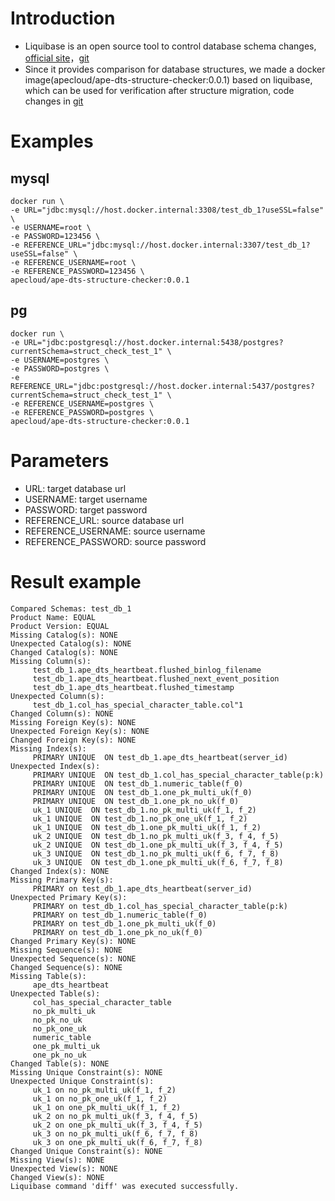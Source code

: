
# Introduction
- Liquibase is an open source tool to control database schema changes, [official site](https://www.liquibase.org/)，[git](https://github.com/liquibase/liquibase)
- Since it provides comparison for database structures, we made a docker image(apecloud/ape-dts-structure-checker:0.0.1) based on liquibase, which can be used for verification after structure migration, code changes in [git](https://github.com/qianyiwen2019/liquibase/tree/ape_diff_tool)


# Examples
## mysql
```
docker run \
-e URL="jdbc:mysql://host.docker.internal:3308/test_db_1?useSSL=false" \
-e USERNAME=root \
-e PASSWORD=123456 \
-e REFERENCE_URL="jdbc:mysql://host.docker.internal:3307/test_db_1?useSSL=false" \
-e REFERENCE_USERNAME=root \
-e REFERENCE_PASSWORD=123456 \
apecloud/ape-dts-structure-checker:0.0.1
```

## pg
```
docker run \
-e URL="jdbc:postgresql://host.docker.internal:5438/postgres?currentSchema=struct_check_test_1" \
-e USERNAME=postgres \
-e PASSWORD=postgres \
-e REFERENCE_URL="jdbc:postgresql://host.docker.internal:5437/postgres?currentSchema=struct_check_test_1" \
-e REFERENCE_USERNAME=postgres \
-e REFERENCE_PASSWORD=postgres \
apecloud/ape-dts-structure-checker:0.0.1
```

# Parameters
- URL: target database url
- USERNAME: target username
- PASSWORD: target password
- REFERENCE_URL: source database url
- REFERENCE_USERNAME: source username
- REFERENCE_PASSWORD: source password

# Result example
```
Compared Schemas: test_db_1
Product Name: EQUAL
Product Version: EQUAL
Missing Catalog(s): NONE
Unexpected Catalog(s): NONE
Changed Catalog(s): NONE
Missing Column(s): 
     test_db_1.ape_dts_heartbeat.flushed_binlog_filename
     test_db_1.ape_dts_heartbeat.flushed_next_event_position
     test_db_1.ape_dts_heartbeat.flushed_timestamp
Unexpected Column(s): 
     test_db_1.col_has_special_character_table.col"1
Changed Column(s): NONE
Missing Foreign Key(s): NONE
Unexpected Foreign Key(s): NONE
Changed Foreign Key(s): NONE
Missing Index(s): 
     PRIMARY UNIQUE  ON test_db_1.ape_dts_heartbeat(server_id)
Unexpected Index(s): 
     PRIMARY UNIQUE  ON test_db_1.col_has_special_character_table(p:k)
     PRIMARY UNIQUE  ON test_db_1.numeric_table(f_0)
     PRIMARY UNIQUE  ON test_db_1.one_pk_multi_uk(f_0)
     PRIMARY UNIQUE  ON test_db_1.one_pk_no_uk(f_0)
     uk_1 UNIQUE  ON test_db_1.no_pk_multi_uk(f_1, f_2)
     uk_1 UNIQUE  ON test_db_1.no_pk_one_uk(f_1, f_2)
     uk_1 UNIQUE  ON test_db_1.one_pk_multi_uk(f_1, f_2)
     uk_2 UNIQUE  ON test_db_1.no_pk_multi_uk(f_3, f_4, f_5)
     uk_2 UNIQUE  ON test_db_1.one_pk_multi_uk(f_3, f_4, f_5)
     uk_3 UNIQUE  ON test_db_1.no_pk_multi_uk(f_6, f_7, f_8)
     uk_3 UNIQUE  ON test_db_1.one_pk_multi_uk(f_6, f_7, f_8)
Changed Index(s): NONE
Missing Primary Key(s): 
     PRIMARY on test_db_1.ape_dts_heartbeat(server_id)
Unexpected Primary Key(s): 
     PRIMARY on test_db_1.col_has_special_character_table(p:k)
     PRIMARY on test_db_1.numeric_table(f_0)
     PRIMARY on test_db_1.one_pk_multi_uk(f_0)
     PRIMARY on test_db_1.one_pk_no_uk(f_0)
Changed Primary Key(s): NONE
Missing Sequence(s): NONE
Unexpected Sequence(s): NONE
Changed Sequence(s): NONE
Missing Table(s): 
     ape_dts_heartbeat
Unexpected Table(s): 
     col_has_special_character_table
     no_pk_multi_uk
     no_pk_no_uk
     no_pk_one_uk
     numeric_table
     one_pk_multi_uk
     one_pk_no_uk
Changed Table(s): NONE
Missing Unique Constraint(s): NONE
Unexpected Unique Constraint(s): 
     uk_1 on no_pk_multi_uk(f_1, f_2)
     uk_1 on no_pk_one_uk(f_1, f_2)
     uk_1 on one_pk_multi_uk(f_1, f_2)
     uk_2 on no_pk_multi_uk(f_3, f_4, f_5)
     uk_2 on one_pk_multi_uk(f_3, f_4, f_5)
     uk_3 on no_pk_multi_uk(f_6, f_7, f_8)
     uk_3 on one_pk_multi_uk(f_6, f_7, f_8)
Changed Unique Constraint(s): NONE
Missing View(s): NONE
Unexpected View(s): NONE
Changed View(s): NONE
Liquibase command 'diff' was executed successfully.
```